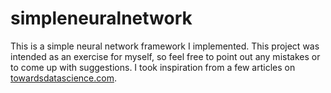 # simpleneuralnetwork
This is a simple neural network framework I implemented. This project was intended as an exercise for myself, so feel free to point out any mistakes or to come up with suggestions. I took inspiration from a few articles on [towardsdatascience.com](towardsdatascience.com).
